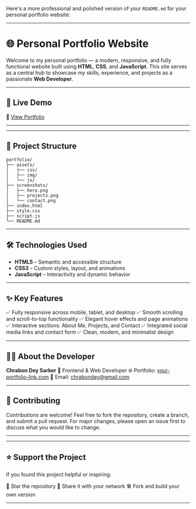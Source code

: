 Here's a more professional and polished version of your `README.md` for your personal portfolio website:

---

# 🌐 Personal Portfolio Website

Welcome to my personal portfolio — a modern, responsive, and fully functional website built using **HTML**, **CSS**, and **JavaScript**. This site serves as a central hub to showcase my skills, experience, and projects as a passionate **Web Developer**.

---

## 🚀 Live Demo

🔗 [View Portfolio](https://portfoliokkdye.netlify.app/)

---


---

## 📁 Project Structure

```
portfolio/
├── assets/
│   ├── css/
│   ├── img/
│   └── js/
├── screenshots/
│   ├── hero.png
│   ├── projects.png
│   └── contact.png
├── index.html
├── style.css
├── script.js
└── README.md
```

---

## 🛠️ Technologies Used

* **HTML5** – Semantic and accessible structure
* **CSS3** – Custom styles, layout, and animations
* **JavaScript** – Interactivity and dynamic behavior

---

## ✨ Key Features

✅ Fully responsive across mobile, tablet, and desktop
✅ Smooth scrolling and scroll-to-top functionality
✅ Elegant hover effects and page animations
✅ Interactive sections: About Me, Projects, and Contact
✅ Integrated social media links and contact form
✅ Clean, modern, and minimalist design

---

## 👨‍💻 About the Developer

**Chrabon Dey Sarker**
💼 Frontend & Web Developer
🌐 Portfolio: [your-portfolio-link.com](https://portfoliokkdye.netlify.app/)
📧 Email: [chrabondey@gmail.com](mailto:chrabondey@gmail.com)


---

## 🤝 Contributing

Contributions are welcome!
Feel free to fork the repository, create a branch, and submit a pull request.
For major changes, please open an issue first to discuss what you would like to change.

---



---

## ⭐ Support the Project

If you found this project helpful or inspiring:

🌟 Star the repository
📢 Share it with your network
🛠 Fork and build your own version

---



